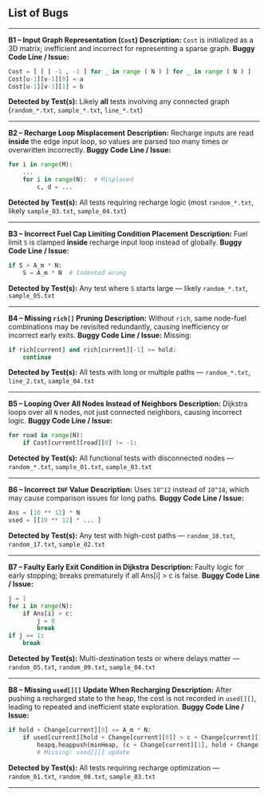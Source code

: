 ## List of Bugs

---

**B1 – Input Graph Representation (`Cost`)**
**Description:** `Cost` is initialized as a 3D matrix; inefficient and incorrect for representing a sparse graph.
**Buggy Code Line / Issue:**

```python
Cost = [ [ [ -1 , -1 ] for _ in range ( N ) ] for _ in range ( N ) ]
Cost[u-1][v-1][0] = a
Cost[u-1][v-1][1] = b
```

**Detected by Test(s):** Likely **all** tests involving any connected graph (`random_*.txt`, `sample_*.txt`, `line_*.txt`)

---

**B2 – Recharge Loop Misplacement**
**Description:** Recharge inputs are read **inside** the edge input loop, so values are parsed too many times or overwritten incorrectly.
**Buggy Code Line / Issue:**

```python
for i in range(M):
    ...
    for i in range(N):  # Misplaced
        c, d = ...
```

**Detected by Test(s):** All tests requiring recharge logic (most `random_*.txt`, likely `sample_03.txt`, `sample_04.txt`)

---

**B3 – Incorrect Fuel Cap Limiting Condition Placement**
**Description:** Fuel limit `S` is clamped **inside** recharge input loop instead of globally.
**Buggy Code Line / Issue:**

```python
if S > A_m * N:
    S = A_m * N  # Indented wrong
```

**Detected by Test(s):** Any test where `S` starts large — likely `random_*.txt`, `sample_05.txt`

---

**B4 – Missing `rich[]` Pruning**
**Description:** Without `rich`, same node-fuel combinations may be revisited redundantly, causing inefficiency or incorrect early exits.
**Buggy Code Line / Issue:**
Missing:

```python
if rich[current] and rich[current][-1] >= hold:
    continue
```

**Detected by Test(s):** All tests with long or multiple paths — `random_*.txt`, `line_2.txt`, `sample_04.txt`

---

**B5 – Looping Over All Nodes Instead of Neighbors**
**Description:** Dijkstra loops over all `N` nodes, not just connected neighbors, causing incorrect logic.
**Buggy Code Line / Issue:**

```python
for road in range(N):
    if Cost[current][road][0] != -1:
```

**Detected by Test(s):** All functional tests with disconnected nodes — `random_*.txt`, `sample_01.txt`, `sample_03.txt`

---

**B6 – Incorrect `INF` Value**
**Description:** Uses `10^12` instead of `10^18`, which may cause comparison issues for long paths.
**Buggy Code Line / Issue:**

```python
Ans = [10 ** 12] * N
used = [[10 ** 12] * ... ]
```

**Detected by Test(s):** Any test with high-cost paths — `random_10.txt`, `random_17.txt`, `sample_02.txt`

---

**B7 – Faulty Early Exit Condition in Dijkstra**
**Description:** Faulty logic for early stopping; breaks prematurely if all Ans[i] > c is false.
**Buggy Code Line / Issue:**

```python
j = 1
for i in range(N):
    if Ans[i] > c:
        j = 0
        break
if j == 1:
    break
```

**Detected by Test(s):** Multi-destination tests or where delays matter — `random_05.txt`, `random_09.txt`, `sample_04.txt`

---

**B8 – Missing `used[][]` Update When Recharging**
**Description:** After pushing a recharged state to the heap, the cost is not recorded in `used[][]`, leading to repeated and inefficient state exploration.
**Buggy Code Line / Issue:**

```python
if hold + Change[current][0] <= A_m * N:
    if used[current][hold + Change[current][0]] > c + Change[current][1]:
        heapq.heappush(minHeap, (c + Change[current][1], hold + Change[current][0], current))
        # Missing: used[][] update
```

**Detected by Test(s):** All tests requiring recharge optimization — `random_01.txt`, `random_08.txt`, `sample_03.txt`

---
